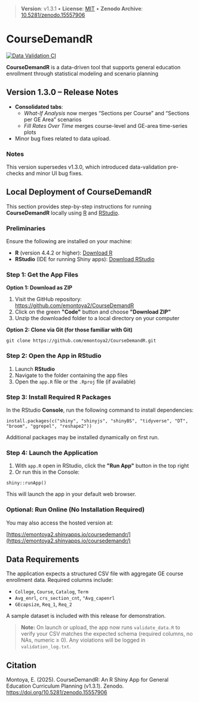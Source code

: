 > **Version**: v1.3.1  •  **License**: [MIT](LICENSE)  •  **Zenodo Archive**: [10.5281/zenodo.15557906](https://doi.org/10.5281/zenodo.15557906)

# CourseDemandR
 
[![Data Validation CI](https://github.com/emontoya2/CourseDemandR/actions/workflows/validate-data.yml/badge.svg)](https://github.com/emontoya2/CourseDemandR/actions/workflows/validate-data.yml)


**CourseDemandR**  is a data-driven tool that supports general education enrollment through statistical modeling and scenario planning

## Version 1.3.0 – Release Notes

- **Consolidated tabs**:  
  - *What-If Analysis* now merges “Sections per Course” and “Sections per GE Area” scenarios  
  - *Fill Rates Over Time* merges course-level and GE-area time-series plots  
- Minor bug fixes related to data upload.

### Notes

This version supersedes v1.3.0, which introduced data-validation pre-checks and minor UI bug fixes. 

## Local Deployment of **CourseDemandR**

This section provides step-by-step instructions for running **CourseDemandR** locally using [R](https://cran.r-project.org/) and [RStudio](https://www.rstudio.com/products/rstudio/download/).


### Preliminaries

Ensure the following are installed on your machine:

- **R** (version 4.4.2 or higher): [Download R](https://cran.r-project.org/)
- **RStudio** (IDE for running Shiny apps): [Download RStudio](https://www.rstudio.com/products/rstudio/download/)


### Step 1: Get the App Files

**Option 1: Download as ZIP**

1. Visit the GitHub repository: https://github.com/emontoya2/CourseDemandR  
2. Click on the green **"Code"** button and choose **"Download ZIP"**  
3. Unzip the downloaded folder to a local directory on your computer

**Option 2: Clone via Git (for those familiar with Git)**

`git clone https://github.com/emontoya2/CourseDemandR.git`


### Step 2: Open the App in RStudio

1. Launch **RStudio**  
2. Navigate to the folder containing the app files  
3. Open the `app.R` file or the `.Rproj` file (if available)



### Step 3: Install Required R Packages

In the RStudio **Console**, run the following command to install dependencies:

`install.packages(c("shiny", "shinyjs", "shinyBS", "tidyverse", "DT", "broom", "ggrepel", "reshape2"))`

Additional packages may be installed dynamically on first run.


### Step 4: Launch the Application

1. With `app.R` open in RStudio, click the **"Run App"** button in the top right  
2. Or run this in the Console:

`shiny::runApp()`


This will launch the app in your default web browser.

### Optional: Run Online (No Installation Required)

You may also access the hosted version at:

[https://emontoya2.shinyapps.io/coursedemandr/](https://emontoya2.shinyapps.io/coursedemandr/)  


## Data Requirements

The application expects a structured CSV file with aggregate GE course enrollment data. Required columns include:

- `College`, `Course`, `Catalog`, `Term`
- `Avg_enrl`,  `crs_section_cnt`, `"Avg_capenrl`
- `GEcapsize`,  `Req_1`, `Req_2`

A sample dataset is included with this release for demonstration.

> **Note:** On launch or upload, the app now runs `validate_data.R` to verify your CSV matches the expected schema (required columns, no NAs, numeric ≥ 0). Any violations will be logged in `validation_log.txt`.

## Citation

Montoya, E. (2025). CourseDemandR: An R Shiny App for General Education Curriculum Planning  (v1.3.1). Zenodo. https://doi.org/10.5281/zenodo.15557906
